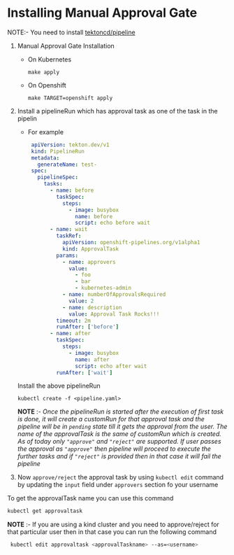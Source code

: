 # Installing Manual Approval Gate

NOTE:- You need to install [tektoncd/pipeline](https://github.com/tektoncd/pipeline/blob/main/docs/install.md)

1. Manual Approval Gate Installation
   *  On Kubernetes
       ```
       make apply
       ```
   * On Openshift
      ```
      make TARGET=openshift apply
      ```

2. Install a pipelineRun which has approval task as one of the task in the pipelin
   - For example

     ```yaml
      apiVersion: tekton.dev/v1
      kind: PipelineRun
      metadata:
        generateName: test-
      spec:
        pipelineSpec:
          tasks:
            - name: before
              taskSpec:
                steps:
                  - image: busybox
                    name: before
                    script: echo before wait
            - name: wait
              taskRef:
                apiVersion: openshift-pipelines.org/v1alpha1
                kind: ApprovalTask
              params:
                - name: approvers
                  value:
                    - foo
                    - bar
                    - kubernetes-admin
                - name: numberOfApprovalsRequired
                  value: 2
                - name: description
                  value: Approval Task Rocks!!!
              timeout: 2m
              runAfter: ['before']
            - name: after
              taskSpec:
                steps:
                  - image: busybox
                    name: after
                    script: echo after wait
              runAfter: ['wait']

     ```
   Install the above pipelineRun

    ```shell
    kubectl create -f <pipeline.yaml>
    ```

    **NOTE** :- _Once the pipelineRun is started after the execution of first task is done, it will create a customRun for that approval task and the pipeline will be in `pending` state till it gets the approval from the user. The name of the approvalTask is the same of customRun which is created.
As of today only `"approve"` and `"reject"` are supported. If user passes the approval as `"approve"` then pipeline will proceed to execute the further tasks and if `"reject"` is provided then in that case it will fail the pipeline_


3. Now `approve/reject` the approval task by using `kubectl edit` command by updating the `input` field under `approvers` section fo your username

  To get the approvalTask name you can use this command

  ```bash
  kubectl get approvaltask
  ```

   **NOTE** :- If you are using a kind cluster and you need to approve/reject for that particular user then in that case you can run the following command

   ```bash
    kubectl edit approvaltask <approvalTaskname> --as=<username>
   ```